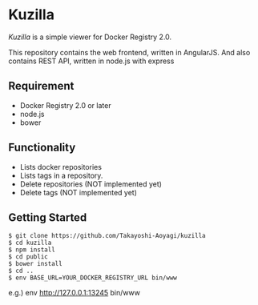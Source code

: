 # Kuzilla

*Kuzilla* is a simple viewer for Docker Registry 2.0.

This repository contains the web frontend, written in AngularJS.
And also contains REST API, written in node.js with express

## Requirement

- Docker Registry 2.0 or later
- node.js
- bower

## Functionality

- Lists docker repositories
- Lists tags in a repository.
- Delete repositories (NOT implemented yet)
- Delete tags (NOT implemented yet)

## Getting Started

```
$ git clone https://github.com/Takayoshi-Aoyagi/kuzilla
$ cd kuzilla
$ npm install
$ cd public
$ bower install
$ cd ..
$ env BASE_URL=YOUR_DOCKER_REGISTRY_URL bin/www
```

e.g.) env http://127.0.0.1:13245 bin/www



